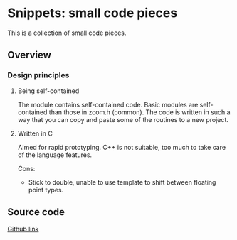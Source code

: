 # Snippets: small code pieces

This is a collection of small code pieces.

## Overview

### Design principles

1. Being self-contained

    The module contains self-contained code.
    Basic modules are self-contained than those in zcom.h (common).
    The code is written in such a way that you can copy and paste
    some of the routines to a new project.

2. Written in C

    Aimed for rapid prototyping.
    C++ is not suitable, too much to take care of the language features.

    Cons:

    * Stick to double, unable to use template to shift between floating point types.

## Source code

[Github link](https://github.com/3ki5tj/snippets)
